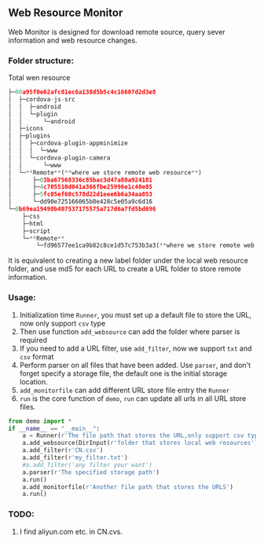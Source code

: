 ## Web Resource Monitor 

Web Monitor is designed for download remote source, query sever information and web  resource changes.

### Folder structure:

Total wen resource

```python
├─00a95f0e62afc81ec6a138d5b5c4c16607d2d3e8  
│  ├─cordova-js-src  
│  │  ├─android  
│  │  └─plugin  
│  │      └─android  
│  ├─icons  
│  ├─plugins  
│  │  ├─cordova-plugin-appminimize  
│  │  │  └─www  
│  │  └─cordova-plugin-camera  
│  │      └─www  
│  └─**Remote**(**where we store remote web resource**)  
│      ├─03ba67568336c85bac3d47a80a924181  
│      ├─4c705510d041a366fbe25996e1c40e85  
│      ├─5fc05ef60c578d22d1eee6b6a34aa853  
│      └─dd90e725166065b8e428c5e05a9c6d16  
└─0b69ea19490b407537175575a717d6a7fd5bd696  
    ├─css  
    ├─html  
    ├─script  
    └─**Remote**  
        └─fd96577ee1ca9b82c8ce1d57c753b3a3(**where we store remote web resource**)
```


It is equivalent to creating a new label folder under the local web resource folder, and use md5 for each URL to create a URL folder to store remote information.

### Usage:

1. Initialization time `Runner`, you must set up a default file to store the URL, now only support `csv` type
2. Then use function `add_websource` can add the folder where parser is required
3. If you need to add a URL filter, use `add_filter`, now we support `txt` and `csv` format
4. Perform parser on all files that have been added. Use `parser`, and don't forget specify a storage file, the default one is the initial storage location.
5. `add_monitorfile` can add different URL store file entry the `Runner`
6. `run` is the core function of `demo`, `run` can update all urls in all URL store files.

```python
from demo import *
if __name__ == "__main__":
    a = Runner(r'The file path that stores the URL,only support csv type')
    a.add_websource(DirInput(r'folder that stores local web resources'),"The tag you want to set")
    a.add_filter(r'CN.csv')
    a.add_filter(r'my_filter.txt')
    #a.add_filter('any filter your want')
    a.parser(r'The specified storage path')
    a.run()
    a.add_monitorfile(r'Another file path that stores the URLS')
    a.run()
```

### TODO:
1. I find aliyun.com etc. in CN.cvs.
